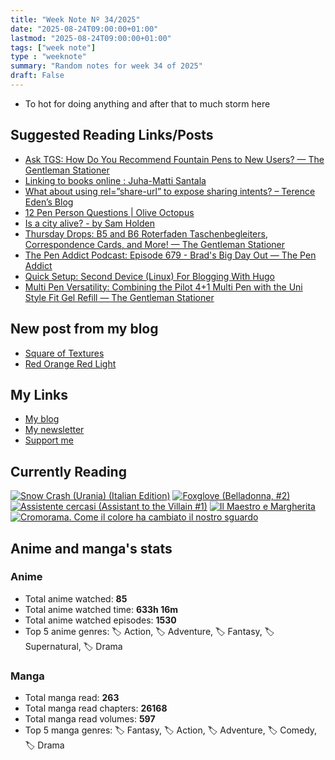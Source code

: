 ```yaml
---
title: "Week Note Nº 34/2025"
date: "2025-08-24T09:00:00+01:00"
lastmod: "2025-08-24T09:00:00+01:00"
tags: ["week note"]
type : "weeknote"
summary: "Random notes for week 34 of 2025"
draft: False
---
```


- To hot for doing anything and after that to much storm here

## Suggested Reading Links/Posts
- [Ask TGS: How Do You Recommend Fountain Pens to New Users?  — The Gentleman Stationer](https://www.gentlemanstationer.com/blog/2025/8/23/ask-tgs-how-do-you-recommend-fountain-pens-to-new-users?utm_source=fundor333.com)
- [Linking to books online : Juha-Matti Santala](https://hamatti.org/posts/linking-to-books-online/?utm_source=fundor333.com)
- [What about using rel=”share-url” to expose sharing intents? – Terence Eden’s Blog](https://shkspr.mobi/blog/2025/08/what-about-using-relshare-url-to-expose-sharing-intents/?utm_source=fundor333.com)
- [12 Pen Person Questions | Olive Octopus](https://oliveoctopus.ink/12penpersonquestions.htm?utm_source=fundor333.com)
- [Is a city alive? - by Sam Holden](https://www.samholden.jp/p/is-a-city-alive?utm_source=fundor333.com)
- [Thursday Drops: B5 and B6 Roterfaden Taschenbegleiters, Correspondence Cards, and More!  — The Gentleman Stationer](https://www.gentlemanstationer.com/blog/2025/8/21/thursday-drops-b5-and-b6-roterfaden-taschenbegleiters-correspondence-cards-and-more?utm_source=fundor333.com)
- [The Pen Addict Podcast: Episode 679 - Brad's Big Day Out — The Pen Addict](https://www.penaddict.com/blog/2025/8/21/the-pen-addict-podcast-episode-679-brads-big-day-out-1?utm_source=fundor333.com)
- [Quick Setup: Second Device (Linux) For Blogging With Hugo](https://www.burgeonlab.com/blog/multi-device-blogging-with-hugo/?utm_source=fundor333.com)
- [Multi Pen Versatility: Combining the Pilot 4+1 Multi Pen with the Uni Style Fit Gel Refill — The Gentleman Stationer](https://www.gentlemanstationer.com/blog/2025/8/20/multi-pen-versatility-combining-the-pilot-41-multi-pen-with-the-uni-style-fit-gel-refill?utm_source=fundor333.com)
## New post from my blog
- [Square of Textures](https://fundor333.com/photos/2025/square-of-textures/?utm_source=fundor333.com)
- [Red Orange Red Light](https://fundor333.com/photos/2025/red-orange-red-light/?utm_source=fundor333.com)

## My Links
- [My blog](https://www.fundor333.com)
- [My newsletter](https://newsletter.digitaltearoom.com)
- [Support me](https://ko-fi.com/fundor333)

## Currently Reading
[![Snow Crash (Urania) (Italian Edition)](https://i.gr-assets.com/images/S/compressed.photo.goodreads.com/books/1718899658l/209061970._SX98_.jpg)](https://www.goodreads.com/review/show/7829844133?utm_medium=api&utm_source=rss) [![Foxglove (Belladonna, #2)](https://i.gr-assets.com/images/S/compressed.photo.goodreads.com/books/1677904559l/74891101._SX98_.jpg)](https://www.goodreads.com/review/show/7800324980?utm_medium=api&utm_source=rss) [![Assistente cercasi (Assistant to the Villain #1)](https://i.gr-assets.com/images/S/compressed.photo.goodreads.com/books/1712603576l/211060482._SX98_.jpg)](https://www.goodreads.com/review/show/7698115029?utm_medium=api&utm_source=rss) [![Il Maestro e Margherita](https://i.gr-assets.com/images/S/compressed.photo.goodreads.com/books/1449182290l/28095021._SX98_.jpg)](https://www.goodreads.com/review/show/7613476820?utm_medium=api&utm_source=rss) [![Cromorama. Come il colore ha cambiato il nostro sguardo](https://i.gr-assets.com/images/S/compressed.photo.goodreads.com/books/1505808761l/36266532._SX98_.jpg)](https://www.goodreads.com/review/show/5993206761?utm_medium=api&utm_source=rss) 

## Anime and manga's stats

### **Anime**
- Total anime watched: **85**
- Total anime watched time: **633h 16m**
- Total anime watched episodes: **1530**
- Top 5 anime genres: 🏷️ Action, 🏷️ Adventure, 🏷️ Fantasy, 🏷️ Supernatural, 🏷️ Drama

### **Manga**
- Total manga read: **263**
- Total manga read chapters: **26168**
- Total manga read volumes: **597**
- Top 5 manga genres: 🏷️ Fantasy, 🏷️ Action, 🏷️ Adventure, 🏷️ Comedy, 🏷️ Drama
